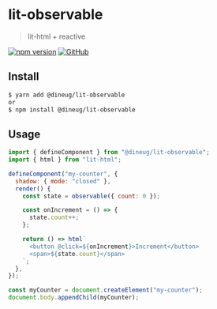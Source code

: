 # lit-observable

> lit-html + reactive

[![npm version](https://img.shields.io/npm/v/@dineug/lit-observable.svg?style=flat-square&color=blue)](https://www.npmjs.com/package/vuerd) [![GitHub](https://img.shields.io/github/license/vuerd/vuerd?style=flat-square&color=blue)](https://github.com/vuerd/vuerd/blob/master/LICENSE)

## Install

```bash
$ yarn add @dineug/lit-observable
or
$ npm install @dineug/lit-observable
```

## Usage

```javascript
import { defineComponent } from "@dineug/lit-observable";
import { html } from "lit-html";

defineComponent("my-counter", {
  shadow: { mode: "closed" },
  render() {
    const state = observable({ count: 0 });

    const onIncrement = () => {
      state.count++;
    };

    return () => html`
      <button @click=${onIncrement}>Increment</button>
      <span>${state.count}</span>
    `;
  },
});

const myCounter = document.createElement("my-counter");
document.body.appendChild(myCounter);
```
